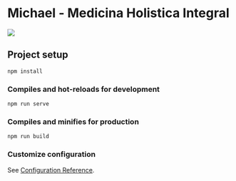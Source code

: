 # Michael - Medicina Holistica Integral 

<img src="michael/assets/img/screencapture-localhost-8080-2020-11-16-20_26_51.png">

## Project setup
```
npm install
```

### Compiles and hot-reloads for development
```
npm run serve
```

### Compiles and minifies for production
```
npm run build
```

### Customize configuration
See [Configuration Reference](https://cli.vuejs.org/config/).
